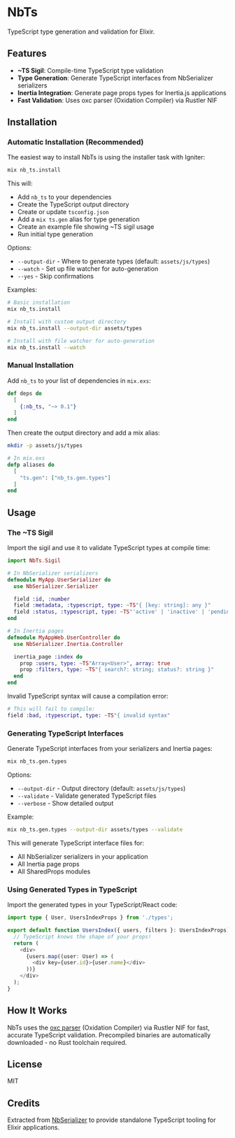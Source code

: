 # NbTs

TypeScript type generation and validation for Elixir.

## Features

- **~TS Sigil**: Compile-time TypeScript type validation
- **Type Generation**: Generate TypeScript interfaces from NbSerializer serializers
- **Inertia Integration**: Generate page props types for Inertia.js applications
- **Fast Validation**: Uses oxc parser (Oxidation Compiler) via Rustler NIF

## Installation

### Automatic Installation (Recommended)

The easiest way to install NbTs is using the installer task with Igniter:

```bash
mix nb_ts.install
```

This will:
- Add `nb_ts` to your dependencies
- Create the TypeScript output directory
- Create or update `tsconfig.json`
- Add a `mix ts.gen` alias for type generation
- Create an example file showing ~TS sigil usage
- Run initial type generation

Options:
- `--output-dir` - Where to generate types (default: `assets/js/types`)
- `--watch` - Set up file watcher for auto-generation
- `--yes` - Skip confirmations

Examples:
```bash
# Basic installation
mix nb_ts.install

# Install with custom output directory
mix nb_ts.install --output-dir assets/types

# Install with file watcher for auto-generation
mix nb_ts.install --watch
```

### Manual Installation

Add `nb_ts` to your list of dependencies in `mix.exs`:

```elixir
def deps do
  [
    {:nb_ts, "~> 0.1"}
  ]
end
```

Then create the output directory and add a mix alias:

```bash
mkdir -p assets/js/types
```

```elixir
# In mix.exs
defp aliases do
  [
    "ts.gen": ["nb_ts.gen.types"]
  ]
end
```

## Usage

### The ~TS Sigil

Import the sigil and use it to validate TypeScript types at compile time:

```elixir
import NbTs.Sigil

# In NbSerializer serializers
defmodule MyApp.UserSerializer do
  use NbSerializer.Serializer

  field :id, :number
  field :metadata, :typescript, type: ~TS"{ [key: string]: any }"
  field :status, :typescript, type: ~TS"'active' | 'inactive' | 'pending'"
end

# In Inertia pages
defmodule MyAppWeb.UserController do
  use NbSerializer.Inertia.Controller

  inertia_page :index do
    prop :users, type: ~TS"Array<User>", array: true
    prop :filters, type: ~TS"{ search?: string; status?: string }"
  end
end
```

Invalid TypeScript syntax will cause a compilation error:

```elixir
# This will fail to compile:
field :bad, :typescript, type: ~TS"{ invalid syntax"
```

### Generating TypeScript Interfaces

Generate TypeScript interfaces from your serializers and Inertia pages:

```bash
mix nb_ts.gen.types
```

Options:
- `--output-dir` - Output directory (default: `assets/js/types`)
- `--validate` - Validate generated TypeScript files
- `--verbose` - Show detailed output

Example:
```bash
mix nb_ts.gen.types --output-dir assets/types --validate
```

This will generate TypeScript interface files for:
- All NbSerializer serializers in your application
- All Inertia page props
- All SharedProps modules

### Using Generated Types in TypeScript

Import the generated types in your TypeScript/React code:

```typescript
import type { User, UsersIndexProps } from './types';

export default function UsersIndex({ users, filters }: UsersIndexProps) {
  // TypeScript knows the shape of your props!
  return (
    <div>
      {users.map((user: User) => (
        <div key={user.id}>{user.name}</div>
      ))}
    </div>
  );
}
```

## How It Works

NbTs uses the [oxc parser](https://oxc-project.github.io/) (Oxidation Compiler) via Rustler NIF for fast, accurate TypeScript validation. Precompiled binaries are automatically downloaded - no Rust toolchain required.

## License

MIT

## Credits

Extracted from [NbSerializer](https://github.com/nordbeam/nb_serializer) to provide standalone TypeScript tooling for Elixir applications.
